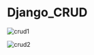 # Django_CRUD

![crud1](https://user-images.githubusercontent.com/52094235/135241045-e1531224-72d2-4ba0-bd26-a8e052494ceb.PNG)

![crud2](https://user-images.githubusercontent.com/52094235/135241067-821154cc-a46f-4110-9d8a-0dfa1ac20174.PNG)
